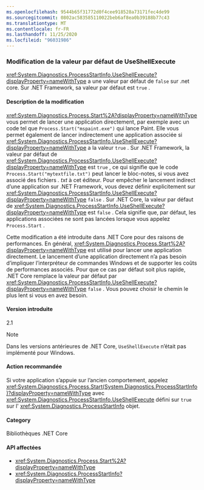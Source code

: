 ```yaml
---
ms.openlocfilehash: 9544b65f31772d0f4cee918528a73171fec4de99
ms.sourcegitcommit: 0802ac583585110022beb6af8ea0b39188b77c43
ms.translationtype: MT
ms.contentlocale: fr-FR
ms.lasthandoff: 11/25/2020
ms.locfileid: "96031986"
---
```

### <a name="change-in-default-value-of-useshellexecute"></a>Modification de la valeur par défaut de UseShellExecute

<xref:System.Diagnostics.ProcessStartInfo.UseShellExecute?displayProperty=nameWithType> a une valeur par défaut de `false` sur .net core. Sur .NET Framework, sa valeur par défaut est `true` .

#### <a name="change-description"></a>Description de la modification

<xref:System.Diagnostics.Process.Start%2A?displayProperty=nameWithType> vous permet de lancer une application directement, par exemple avec un code tel que `Process.Start("mspaint.exe")` qui lance Paint. Elle vous permet également de lancer indirectement une application associée si <xref:System.Diagnostics.ProcessStartInfo.UseShellExecute?displayProperty=nameWithType> a la valeur `true` . Sur .NET Framework, la valeur par défaut de <xref:System.Diagnostics.ProcessStartInfo.UseShellExecute?displayProperty=nameWithType> est `true` , ce qui signifie que le code `Process.Start("mytextfile.txt")` peut lancer le bloc-notes, si vous avez associé des fichiers *. txt* à cet éditeur. Pour empêcher le lancement indirect d’une application sur .NET Framework, vous devez définir explicitement sur <xref:System.Diagnostics.ProcessStartInfo.UseShellExecute?displayProperty=nameWithType> `false` . Sur .NET Core, la valeur par défaut de <xref:System.Diagnostics.ProcessStartInfo.UseShellExecute?displayProperty=nameWithType> est `false` . Cela signifie que, par défaut, les applications associées ne sont pas lancées lorsque vous appelez `Process.Start` .

Cette modification a été introduite dans .NET Core pour des raisons de performances. En général, <xref:System.Diagnostics.Process.Start%2A?displayProperty=nameWithType> est utilisé pour lancer une application directement. Le lancement d’une application directement n’a pas besoin d’impliquer l’interpréteur de commandes Windows et de supporter les coûts de performances associés. Pour que ce cas par défaut soit plus rapide, .NET Core remplace la valeur par défaut par <xref:System.Diagnostics.ProcessStartInfo.UseShellExecute?displayProperty=nameWithType> `false` . Vous pouvez choisir le chemin le plus lent si vous en avez besoin.

#### <a name="version-introduced"></a>Version introduite

2.1

> [!NOTE]
> Dans les versions antérieures de .NET Core, `UseShellExecute` n’était pas implémenté pour Windows.

#### <a name="recommended-action"></a>Action recommandée

Si votre application s’appuie sur l’ancien comportement, appelez <xref:System.Diagnostics.Process.Start(System.Diagnostics.ProcessStartInfo)?displayProperty=nameWithType> avec <xref:System.Diagnostics.ProcessStartInfo.UseShellExecute> défini sur `true` sur l' <xref:System.Diagnostics.ProcessStartInfo> objet.

#### <a name="category"></a>Category

Bibliothèques .NET Core

#### <a name="affected-apis"></a>API affectées

- <xref:System.Diagnostics.Process.Start%2A?displayProperty=nameWithType>
- <xref:System.Diagnostics.ProcessStartInfo?displayProperty=nameWithType>

<!--

#### Affected APIs

- `Overload:System.Diagnostics.Process.Start`
- `M:System.Diagnostics.ProcessStartInfo`

-->
